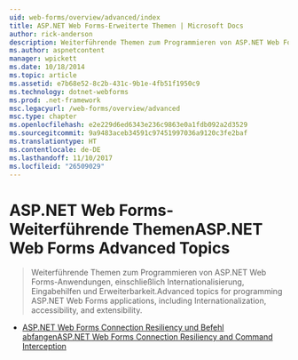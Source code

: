 ```yaml
---
uid: web-forms/overview/advanced/index
title: ASP.NET Web Forms-Erweiterte Themen | Microsoft Docs
author: rick-anderson
description: Weiterführende Themen zum Programmieren von ASP.NET Web Forms-Anwendungen, einschließlich Internationalisierung, Eingabehilfen und Erweiterbarkeit.
ms.author: aspnetcontent
manager: wpickett
ms.date: 10/18/2014
ms.topic: article
ms.assetid: e7b68e52-8c2b-431c-9b1e-4fb51f1950c9
ms.technology: dotnet-webforms
ms.prod: .net-framework
msc.legacyurl: /web-forms/overview/advanced
msc.type: chapter
ms.openlocfilehash: e2e229d6ed6343e236c9863e0a1fdb092a2d3529
ms.sourcegitcommit: 9a9483aceb34591c97451997036a9120c3fe2baf
ms.translationtype: HT
ms.contentlocale: de-DE
ms.lasthandoff: 11/10/2017
ms.locfileid: "26509029"
---
```

<a name="aspnet-web-forms-advanced-topics"></a><span data-ttu-id="f40d2-103">ASP.NET Web Forms-Weiterführende Themen</span><span class="sxs-lookup"><span data-stu-id="f40d2-103">ASP.NET Web Forms Advanced Topics</span></span>
====================
> <span data-ttu-id="f40d2-104">Weiterführende Themen zum Programmieren von ASP.NET Web Forms-Anwendungen, einschließlich Internationalisierung, Eingabehilfen und Erweiterbarkeit.</span><span class="sxs-lookup"><span data-stu-id="f40d2-104">Advanced topics for programming ASP.NET Web Forms applications, including Internationalization, accessibility, and extensibility.</span></span>


- [<span data-ttu-id="f40d2-105">ASP.NET Web Forms Connection Resiliency und Befehl abfangen</span><span class="sxs-lookup"><span data-stu-id="f40d2-105">ASP.NET Web Forms Connection Resiliency and Command Interception</span></span>](aspnet-web-forms-connection-resiliency-and-command-interception.md)
